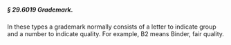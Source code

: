 ##### § 29.6019 Grademark. #####

In these types a grademark normally consists of a letter to indicate group and a number to indicate quality. For example, B2 means Binder, fair quality.